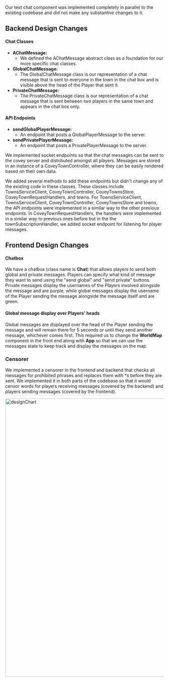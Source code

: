 Our text chat component was implemented completely in parallel to the existing codebase and did not make any substantive changes to it.

## Backend Design Changes

#### Chat Classes
- **AChatMessage:**
  - We defined the AChatMessage abstract class as a foundation for our more specific chat classes. 
- **GlobalChatMessage:**
  - The GlobalChatMessage class is our representation of a chat message that is sent to everyone in the town in the chat box and is visible above the head of the Player that sent it.
- **PrivateChatMessage:**
  - The PrivateChatMessage class is our representation of a chat message that is sent between two players in the same town and appears in the chat box only.

#### API Endpoints
- **sendGlobalPlayerMessage:**
  - An endpoint that posts a GlobalPlayerMessage to the server. 
- **sendPrivatePlayerMessage:**
  - An endpoint that posts a PrivatePlayerMessage to the server.

We implemented socket endpoints so that the chat messages can be sent to the covey server and distributed amongst all players. Messages are stored in an instance of a CoveyTownController, where they can be easily rendered based on their own data.

We added several methods to add these endpoints but didn't change any of the existing code in these classes. These classes include TownsServiceClient, CoveyTownController, CoveyTownsStore, CoveyTownRequestHandlers, and towns. For TownsServiceClient, TownsServiceClient, CoveyTownController, CoveyTownsStore and towns, the API endpoints were implemented in a similar way to the other previous endpoints. In CoveyTownRequestHandlers, the handlers were implemented in a similar way to previous ones before but in the the townSubscriptionHandler, we added socket endpoint for listening for player messages.

## Frontend Design Changes

#### Chatbox
We have a chatbox (class name is **Chat**) that allows players to send both global and private messages. Players can specify what kind of message they want to send using the "send global" and "send private" buttons. Private messages display the usernames of the Players involved alongside the message and are purple, while global messages display the username of the Player sending the message alongside the message itself and are green.

#### Global message display over Players' heads
Global messages are displayed over the head of the Player sending the message and will remain there for 5 seconds or until they send another message, whichever comes first.
This required us to change the **WorldMap** component in the front end along with **App** so that we can use the messages state to keep track and display the messages on the map.

### Censorer
We implemented a censorer in the frontend and backend that checks all messages for prohibited phrases and replaces them with \*s before they are sent. We implemented it in both parts of the codebase so that it would censor words for players receiving messages (covered by the backend) and players sending messages (covered by the frontend).

<img width="880" alt="designChart" src="https://user-images.githubusercontent.com/20538578/114900869-44f4dd80-9de2-11eb-92d7-27f27510a8d2.png">
